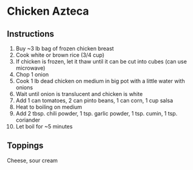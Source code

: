 # Chicken Azteca

## Instructions

1. Buy ~3 lb bag of frozen chicken breast
1. Cook white or brown rice (3/4 cup)
1. If chicken is frozen, let it thaw until it can be cut into cubes (can use microwave)
1. Chop 1 onion
1. Cook 1 lb dead chicken on medium in big pot with a little water with onions
1. Wait until onion is translucent and chicken is white
1. Add 1 can tomatoes, 2 can pinto beans, 1 can corn, 1 cup salsa
1. Heat to boiling on medium
1. Add 2 tbsp. chili powder, 1 tsp. garlic powder, 1 tsp. cumin, 1 tsp. coriander
1. Let boil for ~5 minutes

## Toppings

Cheese, sour cream
